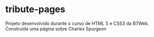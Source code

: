 # tribute-pages
Projeto desenvolvido durante o curso de HTML 5 e CSS3 da B7Web. Construida uma página sobre Charles Spurgeon
